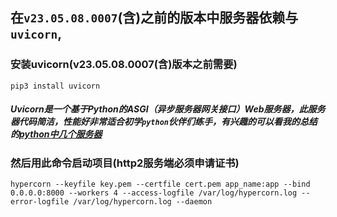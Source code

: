 ## 在`v23.05.08.0007`(含)之前的版本中服务器依赖与`uvicorn`,
### 安装uvicorn(v23.05.08.0007(含)版本之前需要)
    pip3 install uvicorn
##### Uvicorn是一个基于Python的ASGI（异步服务器网关接口）Web服务器，此服务器代码简洁，性能好非常适合初学`python`伙伴们练手，有兴趣的可以看我的总结的[python中几个服务器]()
### 然后用此命令启动项目(http2服务端必须申请证书)
    hypercorn --keyfile key.pem --certfile cert.pem app_name:app --bind 0.0.0.0:8000 --workers 4 --access-logfile /var/log/hypercorn.log --error-logfile /var/log/hypercorn.log --daemon
